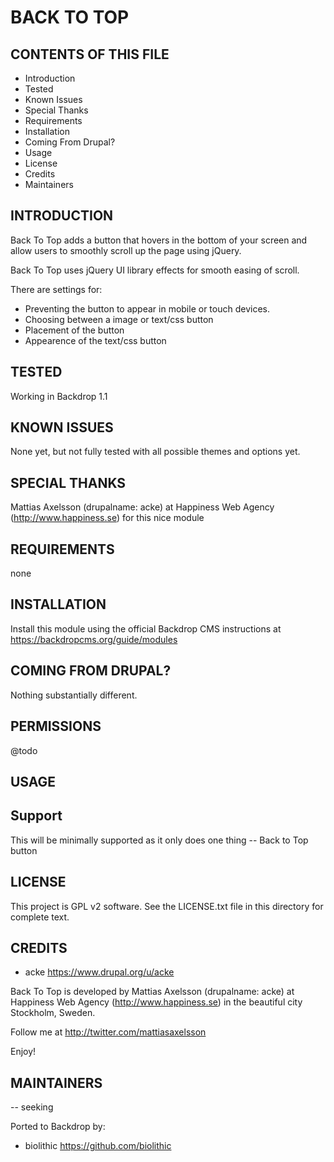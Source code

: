 BACK TO TOP
===================

CONTENTS OF THIS FILE
---------------------

 - Introduction
 - Tested
 - Known Issues
 - Special Thanks
 - Requirements
 - Installation
 - Coming From Drupal?
 - Usage
 - License
 - Credits
 - Maintainers

INTRODUCTION
------------

Back To Top adds a button that hovers in the bottom of your screen and allow users to smoothly scroll up the page using jQuery.

Back To Top uses jQuery UI library effects for smooth easing of scroll.

There are settings for:

  * Preventing the button to appear in mobile or touch devices.
  * Choosing between a image or text/css button
  * Placement of the button
  * Appearence of the text/css button

TESTED
-----

Working in Backdrop 1.1

KNOWN ISSUES
---------------------

None yet, but not fully tested with all possible themes and options yet.

SPECIAL THANKS
--------------

Mattias Axelsson (drupalname: acke) at Happiness Web Agency (http://www.happiness.se) for this nice module


REQUIREMENTS
------------

none

INSTALLATION
------------

Install this module using the official Backdrop CMS instructions at https://backdropcms.org/guide/modules

COMING FROM DRUPAL?
-------------------

Nothing substantially different.

PERMISSIONS
------------

@todo


USAGE
-----



Support
-------

This will be minimally supported as it only does one thing -- Back to Top button

LICENSE
-------

This project is GPL v2 software. See the LICENSE.txt file in this directory for complete text.

CREDITS
-----------

- acke <https://www.drupal.org/u/acke>

Back To Top is developed by Mattias Axelsson (drupalname: acke) at Happiness Web Agency (http://www.happiness.se) in the beautiful city Stockholm, Sweden.

Follow me at http://twitter.com/mattiasaxelsson

Enjoy!

MAINTAINERS
-----------

-- seeking

Ported to Backdrop by:

 - biolithic <https://github.com/biolithic>
